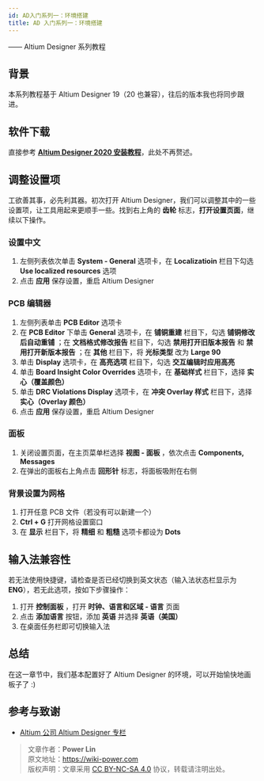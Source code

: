 ```yaml
---
id: AD入门系列一：环境搭建
title: AD 入门系列一：环境搭建
---
```


—— Altium Designer 系列教程

## 背景

本系列教程基于 Altium Designer 19（20 也兼容），往后的版本我也将同步跟进。

## 软件下载

直接参考 [**Altium Designer 2020 安装教程**](https://mp.weixin.qq.com/s?__biz=MzIwMjE1MjMyMw==&mid=502718968&idx=1&sn=4c37dc403171ffad01fca95b5a537b2e&chksm=0ee141143996c8021799bb5bf5407b7b56c2d7fa5dc484bda61893efd74a06a1f6be63a7a35e&scene=20&xtrack=1&key=088e5814bbd70a9bf7fb42111d02cbb81bb55981baea77169d867e2871add46f26dccde79326a96e819591677be92412fc05ff2af437922652dfe7ae1b94dc8172f36186ba0b2b460004027131ceae2c&ascene=1&uin=MTk5MDUwOTA0Mg%3D%3D&devicetype=Windows+10+x64&version=62090523&lang=zh_CN&exportkey=AyOYwgP948kprM0EiAGMcyk%3D&pass_ticket=6jBDTE0Qqg%2BrAl1wrTIo2UeJLmUrtbfUKPpgRGdeqhwXUk8QVkc%2Fyekd3BvlvVsB)，此处不再赘述。

## 调整设置项

工欲善其事，必先利其器。初次打开 Altium Designer，我们可以调整其中的一些设置项，让工具用起来更顺手一些。找到右上角的 **齿轮** 标志，**打开设置页面**，继续以下操作。

### 设置中文

1. 左侧列表依次单击 **System - General** 选项卡，在 **Localizatioin** 栏目下勾选 **Use localized resources** 选项
2. 点击 **应用** 保存设置，重启 Altium Designer

### PCB 编辑器

1. 左侧列表单击 **PCB Editor** 选项卡
2. 在 **PCB Editor** 下单击 **General** 选项卡，在 **铺铜重建** 栏目下，勾选 **铺铜修改后自动重铺** ；在 **文档格式修改报告** 栏目下，勾选 **禁用打开旧版本报告** 和 **禁用打开新版本报告** ；在 **其他** 栏目下，将 **光标类型** 改为 **Large 90**
3. 单击 **Display** 选项卡，在 **高亮选项** 栏目下，勾选 **交互编辑时应用高亮**
4. 单击 **Board Insight Color Overrides** 选项卡，在 **基础样式** 栏目下，选择 **实心（覆盖颜色）**
5. 单击 **DRC Violations Display** 选项卡，在 **冲突 Overlay 样式** 栏目下，选择 **实心（Overlay 颜色）**
6. 点击 **应用** 保存设置，重启 Altium Designer

### 面板

1. 关闭设置页面，在主页菜单栏选择 **视图 - 面板** ，依次点击 **Components, Messages**
2. 在弹出的面板右上角点击 **回形针** 标志，将面板吸附在右侧

### 背景设置为网格

1. 打开任意 PCB 文件（若没有可以新建一个）
2. **Ctrl + G** 打开网格设置窗口
3. 在 **显示** 栏目下，将 **精细** 和 **粗糙** 选项卡都设为 **Dots**

## 输入法兼容性

若无法使用快捷键，请检查是否已经切换到英文状态（输入法状态栏显示为 **ENG**），若无此选项，按如下步骤操作：

1. 打开 **控制面板** ，打开 **时钟、语言和区域 - 语言** 页面
2. 点击 **添加语言** 按钮，添加 **英语** 并选择 **英语（美国）**
3. 在桌面任务栏即可切换输入法

## 总结

在这一章节中，我们基本配置好了 Altium Designer 的环境，可以开始愉快地画板子了 :\)

## 参考与致谢

- [Altium 公司 Altium Designer 专栏](https://seujxh.wordpress.com/2018/09/30/altium%e5%85%ac%e5%8f%b8altium-designer%e4%b8%93%e6%a0%8f/)



> 文章作者：**Power Lin**  
> 原文地址：<https://wiki-power.com>  
> 版权声明：文章采用 [CC BY-NC-SA 4.0](https://creativecommons.org/licenses/by/4.0/deed.zh) 协议，转载请注明出处。
